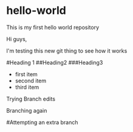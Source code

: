 # hello-world
This is my first hello world repository

Hi guys,

I'm testing this new git thing to see how it works

#Heading 1
##Heading2
###Heading3

* first item
* second item
* third item

Trying Branch edits

Branching again

#Attempting an extra branch